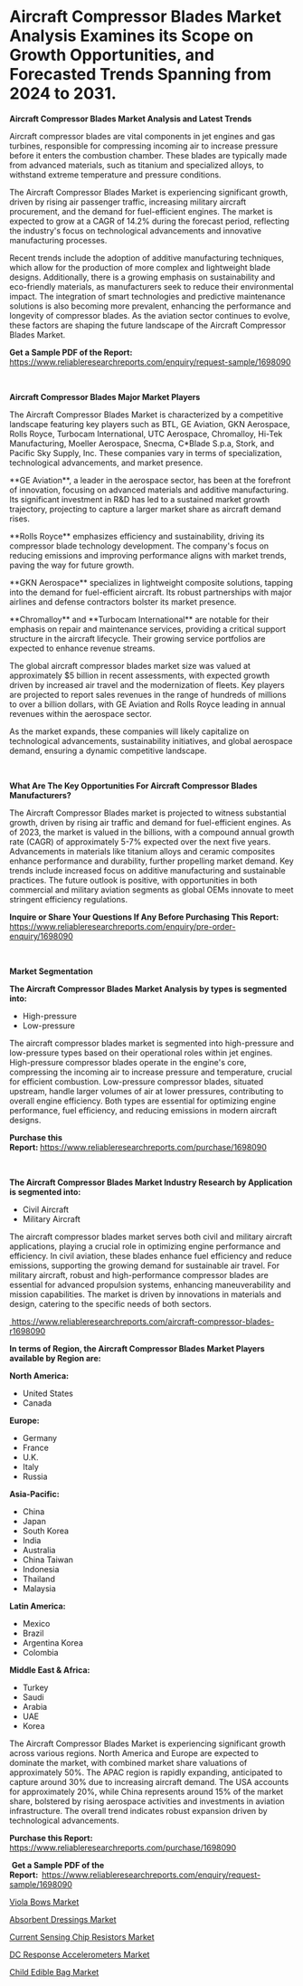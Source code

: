 <p><h1>Aircraft Compressor Blades Market Analysis Examines its Scope on Growth Opportunities, and Forecasted Trends Spanning from 2024 to 2031.</h1></p><p><strong>Aircraft Compressor Blades Market Analysis and Latest Trends</strong></p>
<p><p>Aircraft compressor blades are vital components in jet engines and gas turbines, responsible for compressing incoming air to increase pressure before it enters the combustion chamber. These blades are typically made from advanced materials, such as titanium and specialized alloys, to withstand extreme temperature and pressure conditions. </p><p>The Aircraft Compressor Blades Market is experiencing significant growth, driven by rising air passenger traffic, increasing military aircraft procurement, and the demand for fuel-efficient engines. The market is expected to grow at a CAGR of 14.2% during the forecast period, reflecting the industry's focus on technological advancements and innovative manufacturing processes. </p><p>Recent trends include the adoption of additive manufacturing techniques, which allow for the production of more complex and lightweight blade designs. Additionally, there is a growing emphasis on sustainability and eco-friendly materials, as manufacturers seek to reduce their environmental impact. The integration of smart technologies and predictive maintenance solutions is also becoming more prevalent, enhancing the performance and longevity of compressor blades. As the aviation sector continues to evolve, these factors are shaping the future landscape of the Aircraft Compressor Blades Market.</p></p>
<p><strong>Get a Sample PDF of the Report:&nbsp;</strong> <a href="https://www.reliableresearchreports.com/enquiry/request-sample/1698090?utm_campaign=24&utm_medium=2&utm_source=Github&utm_content=ia&utm_term=04102024&utm_id=aircraft-compressor-blades">https://www.reliableresearchreports.com/enquiry/request-sample/1698090</a></p>
<p>&nbsp;</p>
<p><strong>Aircraft Compressor Blades Major Market Players</strong></p>
<p><p>The Aircraft Compressor Blades Market is characterized by a competitive landscape featuring key players such as BTL, GE Aviation, GKN Aerospace, Rolls Royce, Turbocam International, UTC Aerospace, Chromalloy, Hi-Tek Manufacturing, Moeller Aerospace, Snecma, C*Blade S.p.a, Stork, and Pacific Sky Supply, Inc. These companies vary in terms of specialization, technological advancements, and market presence.</p><p>**GE Aviation**, a leader in the aerospace sector, has been at the forefront of innovation, focusing on advanced materials and additive manufacturing. Its significant investment in R&D has led to a sustained market growth trajectory, projecting to capture a larger market share as aircraft demand rises. </p><p>**Rolls Royce** emphasizes efficiency and sustainability, driving its compressor blade technology development. The company's focus on reducing emissions and improving performance aligns with market trends, paving the way for future growth. </p><p>**GKN Aerospace** specializes in lightweight composite solutions, tapping into the demand for fuel-efficient aircraft. Its robust partnerships with major airlines and defense contractors bolster its market presence.</p><p>**Chromalloy** and **Turbocam International** are notable for their emphasis on repair and maintenance services, providing a critical support structure in the aircraft lifecycle. Their growing service portfolios are expected to enhance revenue streams.</p><p>The global aircraft compressor blades market size was valued at approximately $5 billion in recent assessments, with expected growth driven by increased air travel and the modernization of fleets. Key players are projected to report sales revenues in the range of hundreds of millions to over a billion dollars, with GE Aviation and Rolls Royce leading in annual revenues within the aerospace sector.</p><p>As the market expands, these companies will likely capitalize on technological advancements, sustainability initiatives, and global aerospace demand, ensuring a dynamic competitive landscape.</p></p>
<p>&nbsp;</p>
<p><strong>What Are The Key Opportunities For Aircraft Compressor Blades Manufacturers?</strong></p>
<p><p>The Aircraft Compressor Blades market is projected to witness substantial growth, driven by rising air traffic and demand for fuel-efficient engines. As of 2023, the market is valued in the billions, with a compound annual growth rate (CAGR) of approximately 5-7% expected over the next five years. Advancements in materials like titanium alloys and ceramic composites enhance performance and durability, further propelling market demand. Key trends include increased focus on additive manufacturing and sustainable practices. The future outlook is positive, with opportunities in both commercial and military aviation segments as global OEMs innovate to meet stringent efficiency regulations.</p></p>
<p><strong>Inquire or Share Your Questions If Any Before Purchasing This Report:</strong> <a href="https://www.reliableresearchreports.com/enquiry/pre-order-enquiry/1698090?utm_campaign=24&utm_medium=2&utm_source=Github&utm_content=ia&utm_term=04102024&utm_id=aircraft-compressor-blades">https://www.reliableresearchreports.com/enquiry/pre-order-enquiry/1698090</a></p>
<p>&nbsp;</p>
<p><strong>Market Segmentation</strong></p>
<p><strong>The Aircraft Compressor Blades Market Analysis by types is segmented into:</strong></p>
<p><ul><li>High-pressure</li><li>Low-pressure</li></ul></p>
<p><p>The aircraft compressor blades market is segmented into high-pressure and low-pressure types based on their operational roles within jet engines. High-pressure compressor blades operate in the engine's core, compressing the incoming air to increase pressure and temperature, crucial for efficient combustion. Low-pressure compressor blades, situated upstream, handle larger volumes of air at lower pressures, contributing to overall engine efficiency. Both types are essential for optimizing engine performance, fuel efficiency, and reducing emissions in modern aircraft designs.</p></p>
<p><strong>Purchase this Report:&nbsp;</strong><a href="https://www.reliableresearchreports.com/purchase/1698090?utm_campaign=24&utm_medium=2&utm_source=Github&utm_content=ia&utm_term=04102024&utm_id=aircraft-compressor-blades">https://www.reliableresearchreports.com/purchase/1698090</a></p>
<p>&nbsp;</p>
<p><strong>The Aircraft Compressor Blades Market Industry Research by Application is segmented into:</strong></p>
<p><ul><li>Civil Aircraft</li><li>Military Aircraft</li></ul></p>
<p><p>The aircraft compressor blades market serves both civil and military aircraft applications, playing a crucial role in optimizing engine performance and efficiency. In civil aviation, these blades enhance fuel efficiency and reduce emissions, supporting the growing demand for sustainable air travel. For military aircraft, robust and high-performance compressor blades are essential for advanced propulsion systems, enhancing maneuverability and mission capabilities. The market is driven by innovations in materials and design, catering to the specific needs of both sectors.</p></p>
<p><a href="https://www.reliableresearchreports.com/aircraft-compressor-blades-r1698090?utm_campaign=24&utm_medium=2&utm_source=Github&utm_content=ia&utm_term=04102024&utm_id=aircraft-compressor-blades">&nbsp;https://www.reliableresearchreports.com/aircraft-compressor-blades-r1698090</a></p>
<p><strong>In terms of Region, the Aircraft Compressor Blades Market Players available by Region are:</strong></p>
<p>
    <p> <strong> North America: </strong>
        <ul>
            <li>United States</li>
            <li>Canada</li>
        </ul>
        </p> 
    <p> <strong> Europe: </strong>
        <ul>
            <li>Germany</li>
            <li>France</li>
            <li>U.K.</li>
            <li>Italy</li>
            <li>Russia</li>
        </ul>
        </p> 
    <p> <strong> Asia-Pacific: </strong>
        <ul>
            <li>China</li>
            <li>Japan</li>
            <li>South Korea</li>
            <li>India</li>
            <li>Australia</li>
            <li>China Taiwan</li>
            <li>Indonesia</li>
            <li>Thailand</li>
            <li>Malaysia</li>
        </ul>
        </p> 
    <p> <strong> Latin America: </strong>
        <ul>
            <li>Mexico</li>
            <li>Brazil</li>
            <li>Argentina Korea</li>
            <li>Colombia</li>
        </ul>
        </p> 
    <p> <strong> Middle East & Africa: </strong>
        <ul>
            <li>Turkey</li>
            <li>Saudi</li>
            <li>Arabia</li>
            <li>UAE</li>
            <li>Korea</li>
        </ul>
    </p>
    </p>
<p><p>The Aircraft Compressor Blades Market is experiencing significant growth across various regions. North America and Europe are expected to dominate the market, with combined market share valuations of approximately 50%. The APAC region is rapidly expanding, anticipated to capture around 30% due to increasing aircraft demand. The USA accounts for approximately 20%, while China represents around 15% of the market share, bolstered by rising aerospace activities and investments in aviation infrastructure. The overall trend indicates robust expansion driven by technological advancements.</p></p>
<p><strong>Purchase this Report: </strong><a href="https://www.reliableresearchreports.com/purchase/1698090?utm_campaign=24&utm_medium=2&utm_source=Github&utm_content=ia&utm_term=04102024&utm_id=aircraft-compressor-blades">https://www.reliableresearchreports.com/purchase/1698090</a></p>
<p>&nbsp;<strong>Get a Sample PDF of the Report:&nbsp;&nbsp;</strong><a href="https://www.reliableresearchreports.com/enquiry/request-sample/1698090?utm_campaign=24&utm_medium=2&utm_source=Github&utm_content=ia&utm_term=04102024&utm_id=aircraft-compressor-blades">https://www.reliableresearchreports.com/enquiry/request-sample/1698090</a></p>
<p><strong></strong></p>
<p><p><a href="https://www.linkedin.com/pulse/viola-bows-market-investigation-industry-evolution-forecast-till-rujxf?utm_campaign=24&utm_medium=2&utm_source=Github&utm_content=ia&utm_term=04102024&utm_id=aircraft-compressor-blades">Viola Bows Market</a></p><p><a href="https://github.com/SanjidaMahmud81/Market-Research-Report-List-1/blob/main/absorbent-dressings-market.md?utm_campaign=24&utm_medium=2&utm_source=Github&utm_content=ia&utm_term=04102024&utm_id=aircraft-compressor-blades">Absorbent Dressings Market</a></p><p><a href="https://issuu.com/reportprime-2/docs/current-sensing-chip-resistors-mark_7eca59e12541bb?utm_campaign=24&utm_medium=2&utm_source=Github&utm_content=ia&utm_term=04102024&utm_id=aircraft-compressor-blades">Current Sensing Chip Resistors Market</a></p><p><a href="https://issuu.com/reportprime-2/docs/dc-response-accelerometers-market-s_bbe55f50969486?utm_campaign=24&utm_medium=2&utm_source=Github&utm_content=ia&utm_term=04102024&utm_id=aircraft-compressor-blades">DC Response Accelerometers Market</a></p><p><a href="https://github.com/elizabethdagraca/Market-Research-Report-List-5/blob/main/child-edible-bag-market.md?utm_campaign=24&utm_medium=2&utm_source=Github&utm_content=ia&utm_term=04102024&utm_id=aircraft-compressor-blades">Child Edible Bag Market</a></p></p>